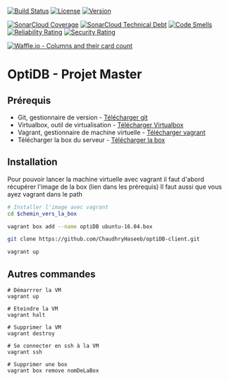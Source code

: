 [![Build Status](https://img.shields.io/travis/ChaudhryHaseeb/optiDB-client/master.svg?style=flat-square)](https://travis-ci.org/ChaudhryHaseeb/optiDB-client)
[![License](https://img.shields.io/github/license/ChaudhryHaseeb/optiDB-client.svg?style=flat-square)](LICENSE)
[![Version](https://img.shields.io/github/tag/ChaudhryHaseeb/optiDB-client.svg?label=version&style=flat-square)](build.gradle)

[![SonarCloud Coverage](https://sonarcloud.io/api/project_badges/measure?project=org.optidb%3Aoptidb-client&metric=coverage)](https://sonarcloud.io/dashboard?id=org.optidb%3Aoptidb-client)
[![SonarCloud Technical Debt](https://sonarcloud.io/api/project_badges/measure?project=org.optidb%3Aoptidb-client&metric=sqale_index)](https://sonarcloud.io/dashboard?id=org.optidb%3Aoptidb-client)
[![Code Smells](https://sonarcloud.io/api/project_badges/measure?project=org.optidb%3Aoptidb-client&metric=code_smells)](https://sonarcloud.io/dashboard?id=org.optidb%3Aoptidb-client)
[![Reliability Rating](https://sonarcloud.io/api/project_badges/measure?project=org.optidb%3Aoptidb-client&metric=reliability_rating)](https://sonarcloud.io/dashboard?id=org.optidb%3Aoptidb-client)
[![Security Rating](https://sonarcloud.io/api/project_badges/measure?project=org.optidb%3Aoptidb-client&metric=security_raclientting)](https://sonarcloud.io/dashboard?id=org.optidb%3Aoptidb-client)

[![Waffle.io - Columns and their card count](https://badge.waffle.io/ChaudhryHaseeb/optiDB-client.svg?columns=all)](https://waffle.io/ChaudhryHaseeb/optiDB-client)


# OptiDB - Projet Master

## Prérequis
* Git, gestionnaire de version - [Télécharger git](https://git-scm.com/downloads)
* Virtualbox, outil de virtualisation - [Télécharger Virtualbox](https://www.virtualbox.org/wiki/Downloads)
* Vagrant, gestionnaire de machine virtuelle - [Télécharger vagrant](https://www.vagrantup.com/downloads.html)
* Télécharger la box du serveur - [Télécharger la box](https://github.com/jose-lpa/packer-ubuntu_lts/releases/download/v3.1/ubuntu-16.04.box)

## Installation

Pour pouvoir lancer la machine virtuelle avec vagrant il faut d'abord récupérer l'image de la box (lien dans les prérequis)
Il faut aussi que vous ayez vagrant dans le path

```bash
# Installer l'image avec vagrant
cd $chemin_vers_la_box

vagrant box add --name optiDB ubuntu-16.04.box

git clone https://github.com/ChaudhryHaseeb/optiDB-client.git  

vagrant up
```

## Autres commandes

```
# Démarrrer la VM
vagrant up

# Eteindre la VM
vagrant halt

# Supprimer la VM
vagrant destroy

# Se connecter en ssh à la VM
vagrant ssh

# Supprimer une box
vagrant box remove nomDeLaBox

```
